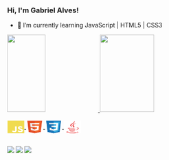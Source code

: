 ### Hi, I'm Gabriel Alves!

- 🌱 I’m currently learning JavaScript | HTML5 | CSS3

<div>
  <a href="https://www.linkedin.com/in/gabriel-alves-a22a531a3/">
  <img height="180cm" width="42%" src="https://github-readme-stats.vercel.app/api?username=GabrielAlves0501&show_icons=true&theme=dark&include_all_commits=true&count_private=true"/>
  <img height="180cm" width="50%" src="https://github-readme-stats.vercel.app/api/top-langs/?username=GabrielAlves0501&layout-compact&langs_count=16&theme=dark"/>
</div>

<div style="display: inline_block"><br>
  <img align="center" alt="Biel-Js" height="30" width="40" src="https://raw.githubusercontent.com/devicons/devicon/master/icons/javascript/javascript-plain.svg">
  <img align="center" alt="Biel-HTML" height="30" width="40" src="https://raw.githubusercontent.com/devicons/devicon/master/icons/html5/html5-original.svg">
  <img align="center" alt="Biel-CSS" height="30" width="40" src="https://raw.githubusercontent.com/devicons/devicon/master/icons/css3/css3-original.svg">
  <img align="center" alt="Biel-Java" height="30" width="40" src="https://raw.githubusercontent.com/devicons/devicon/master/icons/java/java-plain.svg">
</div>

  ##

<div> 
  <a href="https://www.instagram.com/biel_alves0508/" target="_blank"><img src="https://img.shields.io/badge/-Instagram-%23E4405F?style=for-the-badge&logo=instagram&logoColor=white" target="_blank"></a>
    <a href="https://www.linkedin.com/in/gabriel-alves-a22a531a3/" target="_blank"><img src="https://img.shields.io/badge/-LinkedIn-%230077B5?style=for-the-badge&logo=linkedin&logoColor=white" target="_blank"></a> 
  <a href = "mailto:gabrielfernando0501@gmail.com"><img src="https://img.shields.io/badge/-Gmail-%23333?style=for-the-badge&logo=gmail&logoColor=white" target="_blank"></a>
  
</div>

